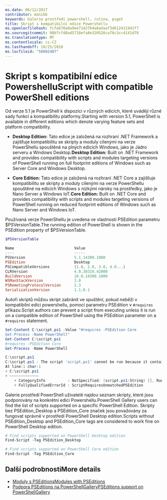 ```yaml
---
ms.date: 06/12/2017
contributor: manikb
keywords: Galerie prostředí powershell, rutina, psget
title: Skript s kompatibilní edice Powershellu
ms.openlocfilehash: fcfe670a0a9ee71427b4a8adaaf3d612411941f7
ms.sourcegitcommit: 98b7cfd8ad5718efa8e320526ca76c3cc4141d78
ms.translationtype: MT
ms.contentlocale: cs-CZ
ms.lasthandoff: 10/25/2018
ms.locfileid: "50002407"
---
```

# <a name="script-with-compatible-powershell-editions"></a><span data-ttu-id="46abf-103">Skript s kompatibilní edice Powershellu</span><span class="sxs-lookup"><span data-stu-id="46abf-103">Script with compatible PowerShell editions</span></span>

<span data-ttu-id="46abf-104">Od verze 5.1 je PowerShell k dispozici v různých edicích, které uvádějí různé sady funkcí a kompatibilitu platformy.</span><span class="sxs-lookup"><span data-stu-id="46abf-104">Starting with version 5.1, PowerShell is available in different editions which denote varying feature sets and platform compatibility.</span></span>

- <span data-ttu-id="46abf-105">**Desktop Edition:** Tato edice je založená na rozhraní .NET Framework a zajišťuje kompatibilitu se skripty a moduly cílenými na verze PowerShellu spouštěné na plných edicích Windows, jako je Jádro serveru a Windows Desktop.</span><span class="sxs-lookup"><span data-stu-id="46abf-105">**Desktop Edition:** Built on .NET Framework and provides compatibility with scripts and modules targeting versions of PowerShell running on full footprint editions of Windows such as Server Core and Windows Desktop.</span></span>

- <span data-ttu-id="46abf-106">**Core Edition:** Tato edice je založená na rozhraní .NET Core a zajišťuje kompatibilitu se skripty a moduly cílenými na verze PowerShellu spouštěné na edicích Windows s nízkými nároky na prostředky, jako je Nano Server a Windows IoT.</span><span class="sxs-lookup"><span data-stu-id="46abf-106">**Core Edition:** Built on .NET Core and provides compatibility with scripts and modules targeting versions of PowerShell running on reduced footprint editions of Windows such as Nano Server and Windows IoT.</span></span>

<span data-ttu-id="46abf-107">Používaná verze PowerShellu je uvedena ve vlastnosti PSEdition parametru $PSVersionTable.</span><span class="sxs-lookup"><span data-stu-id="46abf-107">The running edition of PowerShell is shown in the PSEdition property of $PSVersionTable.</span></span>

```powershell
$PSVersionTable

Name                           Value
----                           -----
PSVersion                      5.1.14300.1000
PSEdition                      Desktop
PSCompatibleVersions           {1.0, 2.0, 3.0, 4.0...}
CLRVersion                     4.0.30319.42000
BuildVersion                   10.0.14300.1000
WSManStackVersion              3.0
PSRemotingProtocolVersion      2.3
SerializationVersion           1.1.0.1
```

<span data-ttu-id="46abf-108">Autoři skriptů můžou skript zabránit ve spuštění, pokud neběží v kompatibilní edici powershellu, pomocí parametru PSEdition v `#requires` příkazu.</span><span class="sxs-lookup"><span data-stu-id="46abf-108">Script authors can prevent a script from executing unless it is run on a compatible edition of PowerShell using the PSEdition parameter on a `#requires` statement.</span></span>

```powershell
Set-Content C:\script.ps1 -Value "#requires -PSEdition Core
Get-Process -Name PowerShell"
Get-Content C:\script.ps1
#requires -PSEdition Core
Get-Process -Name PowerShell

C:\script.ps1
C:\script.ps1 : The script 'script.ps1' cannot be run because it contained a "#requires" statement for PowerShell editions 'Core'. The edition of PowerShell that is required by the script does not match the currently running PowerShell Desktop edition.
At line:1 char:1
+ C:\script.ps1
+ ~~~~~~~~~~~~~
    + CategoryInfo          : NotSpecified: (script.ps1:String) [], RuntimeException
    + FullyQualifiedErrorId : ScriptRequiresUnmatchedPSEdition
```

<span data-ttu-id="46abf-109">Galerie prostředí PowerShell uživatelé najdou seznam skripty, které jsou podporovány na konkrétní edici Powershellu.</span><span class="sxs-lookup"><span data-stu-id="46abf-109">PowerShell Gallery users can find the list of scripts supported on a specific PowerShell Edition.</span></span>
<span data-ttu-id="46abf-110">Skripty bez PSEdition_Desktop a PSEdition_Core značek jsou považovány za fungovat správně v prostředí PowerShell Desktop edition.</span><span class="sxs-lookup"><span data-stu-id="46abf-110">Scripts without PSEdition_Desktop and PSEdition_Core tags are considered to work fine on PowerShell Desktop edition.</span></span>

```powershell
# Find scripts supported on PowerShell Desktop edition
Find-Script -Tag PSEdition_Desktop

# Find scripts supported on PowerShell Core edition
Find-Script -Tag PSEdition_Core
```

## <a name="more-details"></a><span data-ttu-id="46abf-111">Další podrobnosti</span><span class="sxs-lookup"><span data-stu-id="46abf-111">More details</span></span>

- [<span data-ttu-id="46abf-112">Moduly s PSEditions</span><span class="sxs-lookup"><span data-stu-id="46abf-112">Modules with PSEditions</span></span>](module-psedition-support.md)
- [<span data-ttu-id="46abf-113">Podpora PSEditions na PowerShellGallery</span><span class="sxs-lookup"><span data-stu-id="46abf-113">PSEditions support on PowerShellGallery</span></span>](../how-to/finding-packages/searching-by-psedition.md)
